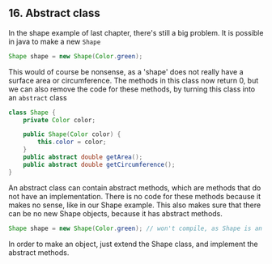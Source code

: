 ## 16. Abstract class

In the shape example of last chapter, there's still a big problem. It is possible in java to make a new `Shape`

```java
Shape shape = new Shape(Color.green);
```

This would of course be nonsense, as a 'shape' does not really have a surface area or circumference. The methods in this class now return 0, but we can also remove the code for these methods, by turning this class into an `abstract` class

```java
class Shape {
    private Color color;

    public Shape(Color color) {
        this.color = color;
    }
    public abstract double getArea();
    public abstract double getCircumference();
}
```

An abstract class can contain abstract methods, which are methods that do not have an implementation. There is no code for these methods because it makes no sense, like in our Shape example. This also makes sure that there can be no new Shape objects, because it has abstract methods. 

```java
Shape shape = new Shape(Color.green); // won't compile, as Shape is an abstract class
```

In order to make an object, just extend the Shape class, and implement the abstract methods.